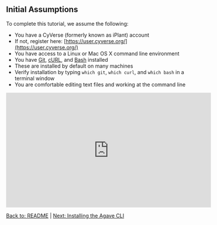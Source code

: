 ## Initial Assumptions

To complete this tutorial, we assume the following:

* You have a CyVerse (formerly known as iPlant) account
 * If not, register here: [https://user.cyverse.org/](https://user.cyverse.org/)
* You have access to a Linux or Mac OS X command line environment
* You have [Git](https://git-scm.com/book/en/v2/Getting-Started-Installing-Git), [cURL](https://curl.haxx.se/docs/install.html), and [Bash](https://www.gnu.org/software/bash/manual/html_node/Installing-Bash.html) installed
 * These are installed by default on many machines
 * Verify installation by typing `which git`, `which curl`, and `which bash` in a terminal window
* You are comfortable editing text files and working at the command line

<iframe width="560" height="315" src="https://www.youtube.com/embed/bFSaFAgvqa8" frameborder="0" gesture="media" allow="encrypted-media" allowfullscreen></iframe>


[Back to: README](../README.md) | [Next: Installing the Agave CLI](installing_agave.md)
